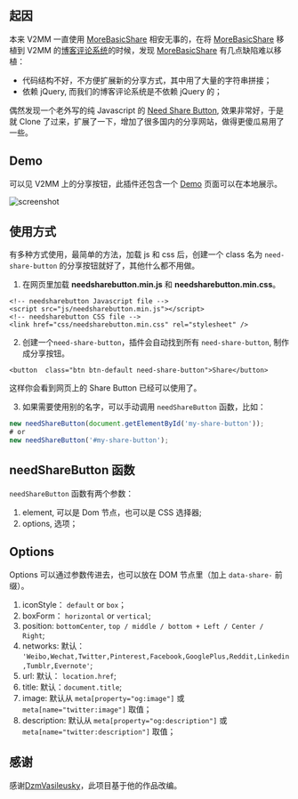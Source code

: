 ## 起因
本来 V2MM 一直使用 [MoreBasicShare](https://github.com/revir/more-basic-share/) 相安无事的，在将 [MoreBasicShare](https://github.com/revir/more-basic-share/) 移植到 V2MM 的[博客评论系统](https://nodebb.tech/blog-comments2-bu-jin-jin-shi-yi-ge-bo-ke-ping-lun-xi-tong/)的时候，发现 [MoreBasicShare](https://github.com/revir/more-basic-share/) 有几点缺陷难以移植：

* 代码结构不好，不方便扩展新的分享方式，其中用了大量的字符串拼接；
* 依赖 jQuery, 而我们的博客评论系统是不依赖 jQuery 的；

偶然发现一个老外写的纯 Javascript 的 [Need Share Button](https://github.com/DzmVasileusky/needShareButton), 效果非常好，于是就 Clone 了过来，扩展了一下，增加了很多国内的分享网站，做得更傻瓜易用了一些。

## Demo
可以见 V2MM 上的分享按钮，此插件还包含一个 [Demo](https://github.com/revir/need-more-share2/blob/master/demo/index.html) 页面可以在本地展示。

![screenshot](https://github.com/revir/need-more-share2/raw/master/screenshot.png)

## 使用方式

有多种方式使用，最简单的方法，加载 js 和 css 后，创建一个 class 名为 `need-share-button` 的分享按钮就好了，其他什么都不用做。

1. 在网页里加载 **needsharebutton.min.js** 和 **needsharebutton.min.css**。
```markup
<!-- needsharebutton Javascript file -->
<script src="js/needsharebutton.min.js"></script>
<!-- needsharebutton CSS file -->
<link href="css/needsharebutton.min.css" rel="stylesheet" />
```

2. 创建一个`need-share-button`，插件会自动找到所有 `need-share-button`, 制作成分享按钮。
```markup
<button  class="btn btn-default need-share-button">Share</button>
```
这样你会看到网页上的 Share Button 已经可以使用了。

3. 如果需要使用别的名字，可以手动调用 `needShareButton` 函数，比如：

```javascript
new needShareButton(document.getElementById('my-share-button'));
# or
new needShareButton('#my-share-button');

```

## needShareButton 函数

`needShareButton` 函数有两个参数：
1. element, 可以是 Dom 节点，也可以是 CSS 选择器;
2. options, 选项；

## Options
Options 可以通过参数传进去，也可以放在 DOM 节点里（加上 `data-share-` 前缀）。

1. iconStyle： `default` or `box`；
2. boxForm： `horizontal` or `vertical`;
3. position: `bottomCenter`, `top / middle / bottom + Left / Center / Right`;
4. networks: 默认： `'Weibo,Wechat,Twitter,Pinterest,Facebook,GooglePlus,Reddit,Linkedin,Tumblr,Evernote'`;
5. url: 默认： `location.href`;
6. title: 默认：`document.title`;
7. image: 默认从 `meta[property="og:image"]` 或 `meta[name="twitter:image"]` 取值；
8. description: 默认从 `meta[property="og:description"]` 或 `meta[name="twitter:description"]` 取值；

## 感谢
感谢[DzmVasileusky](https://github.com/DzmVasileusky/needShareButton)，此项目基于他的作品改编。

